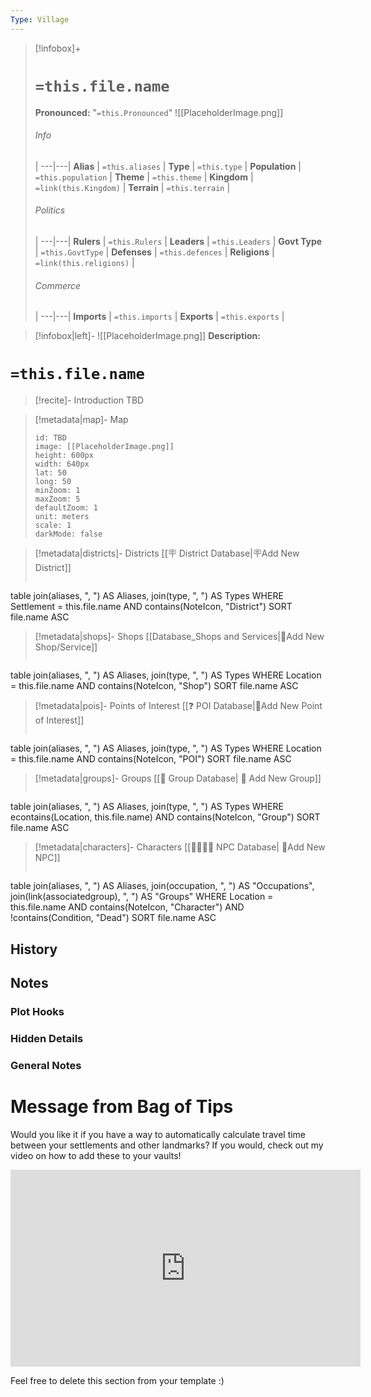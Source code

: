 ```yaml
---
Type: Village
---
```


> [!infobox]+
> # `=this.file.name`
> **Pronounced:**  "`=this.Pronounced`"
> ![[PlaceholderImage.png]]
> ###### Info
>  |
> ---|---|
> **Alias** | `=this.aliases` |
> **Type** | `=this.type` |
> **Population** | `=this.population` |
> **Theme** | `=this.theme` |
> **Kingdom** | `=link(this.Kingdom)` |
> **Terrain** | `=this.terrain` |
> ###### Politics
>  |
> ---|---|
> **Rulers** | `=this.Rulers` |
> **Leaders** | `=this.Leaders` |
> **Govt Type** | `=this.GovtType` |
> **Defenses** | `=this.defences` |
> **Religions** | `=link(this.religions)` |
> ###### Commerce
>  |
> ---|---|
> **Imports** | `=this.imports` |
> **Exports** | `=this.exports` |

> [!infobox|left]- 
> ![[PlaceholderImage.png]]
> **Description:** 

# **`=this.file.name`**
> [!recite]- Introduction
TBD

> [!metadata|map]- Map
> ```leaflet
> id: TBD
> image: [[PlaceholderImage.png]]
> height: 600px
> width: 640px
> lat: 50
> long: 50
> minZoom: 1
> maxZoom: 5
> defaultZoom: 1
> unit: meters
> scale: 1
> darkMode: false
> ```

> [!metadata|districts]- Districts
> [[🪧 District Database|🪧Add New District]]
> ```dataview
table join(aliases, ", ") AS Aliases, join(type, ", ") AS Types
WHERE Settlement = this.file.name AND contains(NoteIcon, "District")
SORT file.name ASC

> [!metadata|shops]- Shops
> [[Database_Shops and Services|📝Add New Shop/Service]]
> ```dataview
table join(aliases, ", ") AS Aliases, join(type, ", ") AS Types
WHERE Location = this.file.name AND contains(NoteIcon, "Shop")
SORT file.name ASC

> [!metadata|pois]- Points of Interest
> [[❓ POI Database|📝Add New Point of Interest]]
> ```dataview
table join(aliases, ", ") AS Aliases, join(type, ", ") AS Types
WHERE Location = this.file.name AND contains(NoteIcon, "POI")
SORT file.name ASC

> [!metadata|groups]- Groups
> [[🔰 Group Database| 🔰 Add New Group]]
> ```dataview
table join(aliases, ", ") AS Aliases, join(type, ", ") AS Types
WHERE econtains(Location, this.file.name) AND contains(NoteIcon, "Group")
SORT file.name ASC

> [!metadata|characters]- Characters
> [[👨‍👩‍👧‍👦 NPC Database| 📝Add New NPC]]
> ```dataview
table join(aliases, ", ") AS Aliases, join(occupation, ", ") AS "Occupations", join(link(associatedgroup), ", ") AS "Groups"
WHERE Location = this.file.name AND contains(NoteIcon, "Character") AND !contains(Condition, "Dead")
SORT file.name ASC

## History


## Notes
### Plot Hooks


### Hidden Details


### General Notes




# Message from Bag of Tips
Would you like it if you have a way to automatically calculate travel time between your settlements and other landmarks? If you would, check out my video on how to add these to your vaults!

<iframe width="560" height="315" src="https://www.youtube.com/embed/8MI5JyiH-Wo?si=SX0Iqw1H7jNTk6he" title="YouTube video player" frameborder="0" allow="accelerometer; autoplay; clipboard-write; encrypted-media; gyroscope; picture-in-picture; web-share" allowfullscreen></iframe>

Feel free to delete this section from your template :)